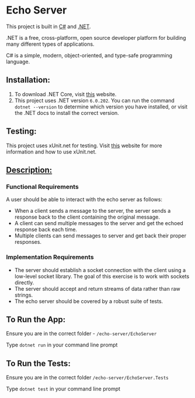 # Echo Server

This project is built in [C#][3] and [.NET][2].

.NET is a free, cross-platform, open source developer platform for building many different types of applications.

C# is a simple, modern, object-oriented, and type-safe programming language.

## Installation:

1. To download .NET Core, visit [this][4] website.
2. This project uses .NET version `6.0.202`. You can run the command `dotnet --version` to determine which version you have installed, or visit the .NET docs to install the correct version.

## Testing:

This project uses xUnit.net for testing. Visit [this][5] website for more information and how to use xUnit.net.

## [Description:][1]

### Functional Requirements

A user should be able to interact with the echo server as follows:

- When a client sends a message to the server, the server sends a response back to the client containing the original message.
- A client can send multiple messages to the server and get the echoed response back each time.
- Multiple clients can send messages to server and get back their proper responses.

### Implementation Requirements

- The server should establish a socket connection with the client using a low-level socket library. The goal of this exercise is to work with sockets directly.
- The server should accept and return streams of data rather than raw strings.
- The echo server should be covered by a robust suite of tests.

## To Run the App:

Ensure you are in the correct folder - `/echo-server/EchoServer`

Type `dotnet run` in your command line prompt

## To Run the Tests:

Ensure you are in the correct folder `/echo-server/EchoServer.Tests`

Type `dotnet test` in your command line prompt

[1]: https://github.com/8thlight/apprenticeship_syllabus/blob/4ac3c45640ca506038cfe5cd0a8562a65634f8e7/shared_resources/projects/http_server/01_beginner/echo_server.md
[2]: https://dotnet.microsoft.com/en-us/learn/dotnet/what-is-dotnet
[3]: https://docs.microsoft.com/en-us/dotnet/csharp/tour-of-csharp/
[4]: https://dotnet.microsoft.com/en-us/download
[5]: https://xunit.net/
